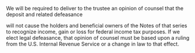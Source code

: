 We will be required to deliver to the trustee an opinion of counsel that the deposit and related defeasance

will not cause the holders and beneficial owners of the Notes of that series to recognize income, gain or loss for
federal income tax purposes. If we elect legal defeasance, that opinion of counsel must be based upon a ruling from
the U.S. Internal Revenue Service or a change in law to that effect.